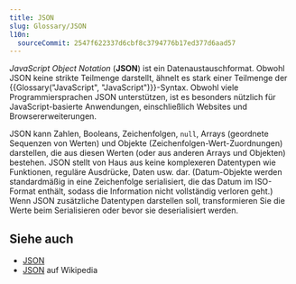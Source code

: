 ```yaml
---
title: JSON
slug: Glossary/JSON
l10n:
  sourceCommit: 2547f622337d6cbf8c3794776b17ed377d6aad57
---
```


_JavaScript Object Notation_ (**JSON**) ist ein Datenaustauschformat. Obwohl JSON keine strikte Teilmenge darstellt, ähnelt es stark einer Teilmenge der {{Glossary("JavaScript", "JavaScript")}}-Syntax. Obwohl viele Programmiersprachen JSON unterstützen, ist es besonders nützlich für JavaScript-basierte Anwendungen, einschließlich Websites und Browsererweiterungen.

JSON kann Zahlen, Booleans, Zeichenfolgen, `null`, Arrays (geordnete Sequenzen von Werten) und Objekte (Zeichenfolgen-Wert-Zuordnungen) darstellen, die aus diesen Werten (oder aus anderen Arrays und Objekten) bestehen. JSON stellt von Haus aus keine komplexeren Datentypen wie Funktionen, reguläre Ausdrücke, Daten usw. dar. (Datum-Objekte werden standardmäßig in eine Zeichenfolge serialisiert, die das Datum im ISO-Format enthält, sodass die Information nicht vollständig verloren geht.) Wenn JSON zusätzliche Datentypen darstellen soll, transformieren Sie die Werte beim Serialisieren oder bevor sie deserialisiert werden.

## Siehe auch

- [JSON](/de/docs/Web/JavaScript/Reference/Global_Objects/JSON)
- [JSON](https://en.wikipedia.org/wiki/JSON) auf Wikipedia

